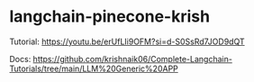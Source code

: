 # langchain-pinecone-krish

Tutorial: https://youtu.be/erUfLIi9OFM?si=d-S0SsRd7JOD9dQT

Docs: https://github.com/krishnaik06/Complete-Langchain-Tutorials/tree/main/LLM%20Generic%20APP

